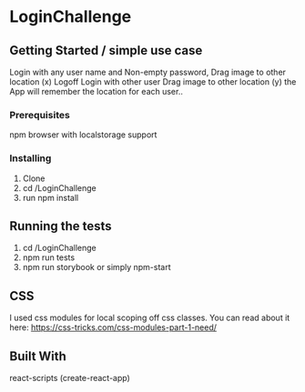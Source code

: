 
# LoginChallenge

## Getting Started / simple use case

Login with any user name and Non-empty password,
Drag image to other location (x)
Logoff
Login with other user
Drag image to other location (y)
the App will remember the location for each user..

### Prerequisites

npm
browser with localstorage support

### Installing

1. Clone
2. cd /LoginChallenge
3. run npm install 

## Running the tests

1. cd /LoginChallenge
2. npm run tests
3. npm run storybook or simply npm-start

## CSS

I used css modules for local scoping off css classes.
You can read about it here:
https://css-tricks.com/css-modules-part-1-need/

## Built With
react-scripts (create-react-app)




